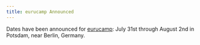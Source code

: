```yaml
---
title: eurucamp Announced
---
```


Dates have been announced for [eurucamp][s]: July 31st through August 2nd in
Potsdam, near Berlin, Germany.

[s]: http://eurucamp.org
